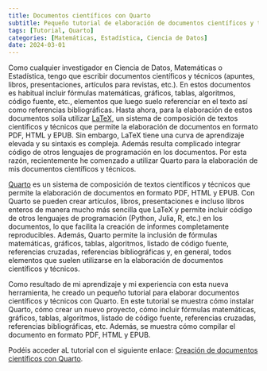 ```yaml
---
title: Documentos científicos con Quarto
subtitle: Pequeño tutorial de elaboración de documentos científicos y técnicos con Quarto.
tags: [Tutorial, Quarto]
categories: [Matemáticas, Estadística, Ciencia de Datos]
date: 2024-03-01
---
```


Como cualquier investigador en Ciencia de Datos, Matemáticas o Estadística, tengo que escribir documentos científicos y técnicos (apuntes, libros, presentaciones, artículos para revistas, etc.). En estos documentos es habitual incluir fórmulas matemáticas, gráficos, tablas, algoritmos, código fuente, etc., elementos que luego suelo referenciar en el texto así como referencias bibliográficas. Hasta ahora, para la elaboración de estos documentos solía utilizar [LaTeX](https://www.latex-project.org/), un sistema de composición de textos científicos y técnicos que permite la elaboración de documentos en formato PDF, HTML y EPUB. Sin embargo, LaTeX tiene una curva de aprendizaje elevada y su sintaxis es compleja. Además resulta complicado integrar código de otros lenguajes de programación en los documentos. Por esta razón, recientemente he comenzado a utilizar Quarto para la elaboración de mis documentos científicos y técnicos. 

[Quarto](https://quarto.org/) es un sistema de composición de textos científicos y técnicos que permite la elaboración de documentos en formato PDF, HTML y EPUB. Con Quarto se pueden crear artículos, libros, presentaciones e incluso libros enteros de manera mucho más sencilla que LaTeX y permite incluir código de otros lenguajes de programación (Python, Julia, R, etc.) en los documentos, lo que facilita la creación de informes completamente reproducibles. Además, Quarto permite la inclusión de fórmulas matemáticas, gráficos, tablas, algoritmos, listado de código fuente, referencias cruzadas, referencias bibliográficas y, en general, todos elementos que suelen utilizarse en la elaboración de documentos científicos y técnicos.

Como resultado de mi aprendizaje y mi experiencia con esta nueva herramienta, he creado un pequeño tutorial para elaborar documentos científicos y técnicos con Quarto. En este tutorial se muestra cómo instalar Quarto, cómo crear un nuevo proyecto, cómo incluir fórmulas matemáticas, gráficos, tablas, algoritmos, listado de código fuente, referencias cruzadas, referencias bibliográficas, etc. Además, se muestra cómo compilar el documento en formato PDF, HTML y EPUB.

Podéis acceder aL tutorial con el siguiente enlace: [Creación de documentos científicos con Quarto](https://aprendeconalf.es/quarto-textos-cientificos).

